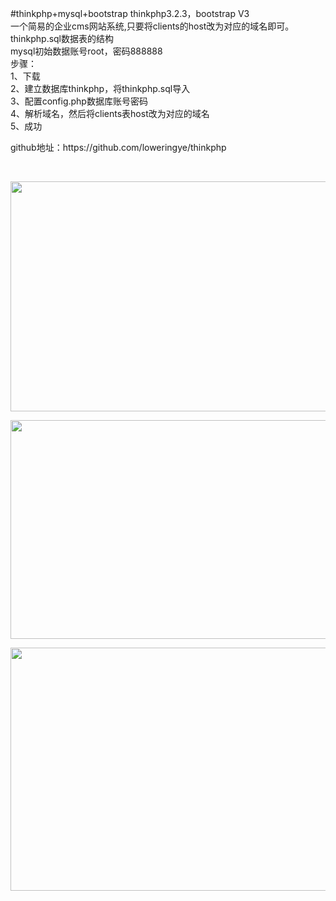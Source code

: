 #thinkphp+mysql+bootstrap
thinkphp3.2.3，bootstrap V3<br />一个简易的企业cms网站系统,只要将clients的host改为对应的域名即可。<br />thinkphp.sql数据表的结构<br />mysql初始数据账号root，密码888888<br />步骤：<br />1、下载<br />2、建立数据库thinkphp，将thinkphp.sql导入<br />3、配置config.php数据库账号密码<br />4、解析域名，然后将clients表host改为对应的域名<br />5、成功
<p>github地址：https://github.com/loweringye/thinkphp</p>
<p>&nbsp;</p>
<p><img src="http://images2015.cnblogs.com/blog/489583/201608/489583-20160828200750850-1616560522.png" alt="" width="752" height="368" /></p>
<p><img src="http://images2015.cnblogs.com/blog/489583/201608/489583-20160828200824555-1478294636.png" alt="" width="693" height="350" /></p>
<p><img src="http://images2015.cnblogs.com/blog/489583/201608/489583-20160828200931591-626890660.png" alt="" width="789" height="389" /></p>
<p><img src="http://images2015.cnblogs.com/blog/489583/201608/489583-20160828200905730-137124685.png" alt="" /></p>
<p><img src="http://images2015.cnblogs.com/blog/489583/201608/489583-20160828200912262-1852334865.png" alt="" /></p>
<p>&nbsp;</p>
